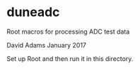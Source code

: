 # duneadc
Root macros for processing ADC test data

David Adams
January 2017

Set up Root and then run it in this directory.
